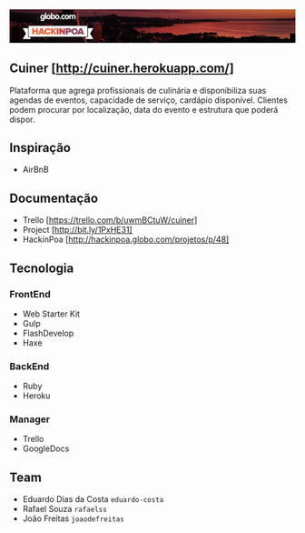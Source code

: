 <img alt="HackinPoa - 04/2014" src="https://github.com/rafaelss/hackinpoa-cuiner/raw/master/design/misc/header-hackinpoa.jpg" />

## Cuiner [http://cuiner.herokuapp.com/]

Plataforma que agrega profissionais de culinária e disponibiliza suas agendas de eventos, capacidade de serviço, cardápio disponível. Clientes podem procurar por localização, data do evento e estrutura que poderá dispor.

## Inspiração
 * AirBnB
 
## Documentação
 * Trello [https://trello.com/b/uwmBCtuW/cuiner]
 * Project [http://bit.ly/1PxHE31]
 * HackinPoa [http://hackinpoa.globo.com/projetos/p/48]

## Tecnologia

### FrontEnd
 * Web Starter Kit
 * Gulp
 * FlashDevelop
 * Haxe

### BackEnd
  * Ruby
  * Heroku
  
### Manager
 * Trello
 * GoogleDocs
	 
## Team

 * Eduardo Dias da Costa `eduardo-costa`
 * Rafael Souza `rafaelss`
 * João Freitas `joaodefreitas`

